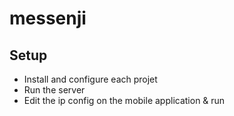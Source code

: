 # messenji

## Setup

- Install and configure each projet
- Run the server
- Edit the ip config on the mobile application & run
